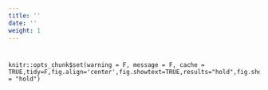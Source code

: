 ```yaml
---
title: ''
date: ''
weight: 1
---
```


#

```{r include=FALSE}
knitr::opts_chunk$set(warning = F, message = F, cache = TRUE,tidy=F,fig.align='center',fig.showtext=TRUE,results="hold",fig.show = "hold")
```
